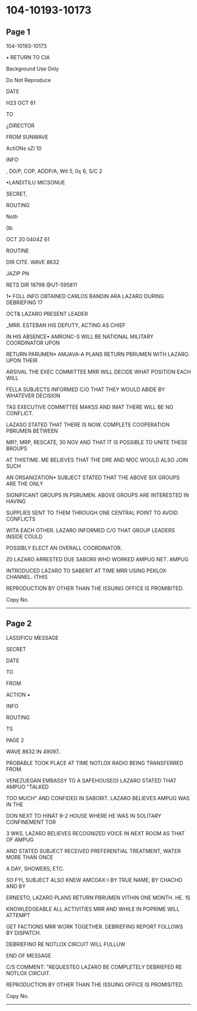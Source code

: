 # 104-10193-10173

## Page 1

104-10193-10173

• RETURN TO CIA

Background Use Only

Do Not Reproduce

DATE

H23 OCT 61

TO

¿DIRECTOR

FROM SUNWAVE

ActiONs sZl 10

INFO

, D0/P, COP, ADDP/A, Wit 5, 0ç 6, S/C 2

•LANDITILU MICSONUE

SECRET,

ROUTING

Noth

0b

OCT 20 0404Z 61

ROUTINE

DIR CITE. WAVE 8632

JAZIP PN

RETS DIR 18798 @UT-595811

1• FOLL INFO OBTAINED CARLOS BANDIN ARA LAZARO DURING DEBRIEFING 17

OCT& LAZARO PRESENT LEADER

_MRR. ESTEBAN HIS DEPUTY, ACTING AS CHIEF

IN HIS ABSENCE• AMRONC-S WILL BE NATIONAL MILITARY COORDINATOR UPON

RETURN PARUMEN• AMJAVA-A PLANS RETURN PBRUMEN WITH LAZARO. UPON THEIR

ARSIVAL THE EXEC COMMITTEE MRR WILL DECIDE WHAT POSITION EACH WILL

FELLA SUBJECTS INFORMED C/O THAT THEY WOULD ABIDE BY WHATEVER DECISION

TAS EXECUTIVE COMMITTEE MAKSS AND IMAT THERE WILL BE NO CONFLICT.

LAZASO STATED THAT THERE IS NOW. COMPLETE COOPERATION PBRUMEN BETWEEN

MR?, MRP, RESCATE, 30 NOV AND THAT IT IS POSSIBLE TO UNITE THESE BROUPS

AT THISTIME. ME BELIEVES THAT THE DRE AND MOC WOULD ALSO JOIN SUCH

AN ORSANIZATION• SUBJECT STATED THAT THE ABOVE SIX GROUPS ARE THE ONLY

SIGNIFICANT GROUPS IN PSRUMEN. ABOVE GROUPS ARE INTERESTED IN HAVING

SUPPLIES SENT TO THEM THROUGH ONE CENTRAL POINT TO AVOID CONFLICTS

WITA EACH OTHER. LAZARO INFORMED C/O THAT GROUP LEADERS INSIDE COULD

POSSIBLY ELECT AN OVERALL COORDINATOR.

Z0 LAZARO ARRESTED DUE SABORII WHO WORKED AMPUG NET. AMPUG

INTRODUCED LAZARO TO SABERIT AT TIME MRR USING PEKLOX CHANNEL. (THIS

REPRODUCTION BY OTHER THAN THE ISSUING OFFICE IS PROMIBITED.

Copy No.

---

## Page 2

LASSIFICU MESSAGE

SECRET

DATE

TO

FROM

ACTION •

INFO

ROUTING

TS

PAGE 2

WAVE 8632 IN 49097..

PROBABLE TOOK PLACE AT TIME NOTLOX RADIO BEING TRANSFERRED FROM.

VENEZUEGAN EMBASSY TO A SAFEHOUSEO) LAZARO STATED THAT AMPUO "TALKED

TOO MUCH" AND CONFIDED IN SABORIT. LAZARO BELIEVES AMPUG WAS IN THE

DON NEXT TO HINÁT 8-2 HOUSE WHERE HE WAS IN SOLITARY CONFINEMENT TOR

3 WKS. LAZARO BELIEVES RECOGNIZED VOICE IN NEXT ROOM AS THAT OF AMPUG

AND STATED SUBJECT RECEIVED PREFERENTIAL TREATMENT, WATER MORE THAN ONCE

A DAY, SHOWERS, ETC.

SO FYI, SUBJECT ALSO KNEW AMCOAX-I BY TRUE NAME, BY CHACHO AND BY

ERNESTO, LAZARO PLANS RETURN PBRUMEN VITHIN ONE MONTH. HE. 1S

KNOWLEDGEABLE ALL ACTIVITIES MRR AND WHILE IN POPRIME WILL ATTEMPT

GET FACTIONS MRR WORK TOGETHER. DEBRIEFING REPORT FOLLOWS BY DISPATCH.

DEBRIEFINO RE NOTLOX CIRCUIT WILL FULLUW

END OF MESSAGE

C/S COMMENT: "REQUESTEO LAZARO BE COMPLETELY DEBRIEFED RE NOTLOX CIRCUIT.

REPRODUCTION BY OTHER THAN THE ISSUING OFFICE IS PROMISITED.

Copy No.

---

